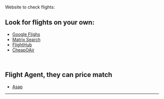 Website to check flights:

## Look for flights on your own:
- [Google Flighs][google flights]
- [Matrix Search][matrix]
- [FlightHub][flighthub]
- [CheapOAir][cheapoair]

<br />

## Flight Agent, they can price match
- [Asap][asap]

---

[google flights]: https://www.google.com/flights
[matrix]: https://matrix.itasoftware.com/search
[flighthub]: https://www.flighthub.com
[cheapoair]: https://www.cheapoair.com
[asap]: https://www.asaptickets.com
